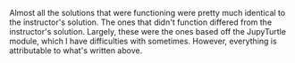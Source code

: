 Almost all the solutions that were functioning were
pretty much identical to the instructor's
solution. The ones that didn't function 
differed from the instructor's solution.
Largely, these were the ones based off
the JupyTurtle module, which I have
difficulties with sometimes. However, 
everything is attributable to what's written
above.